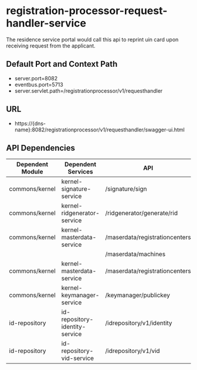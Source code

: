 # registration-processor-request-handler-service

The residence service portal would call this api to reprint uin card upon receiving request from the applicant.

## Default Port and Context Path
  
  * server.port=8082
  * eventbus.port=5713
  * server.servlet.path=/registrationprocessor/v1/requesthandler


## URL

 * https://{dns-name}:8082/registrationprocessor/v1/requesthandler/swagger-ui.html


## API Dependencies
	
|Dependent Module |  Dependent Services  | API |
| ------------- | ------------- | ------------- |
| commons/kernel | kernel-signature-service | /signature/sign|
| commons/kernel | kernel-ridgenerator-service | /ridgenerator/generate/rid |
| commons/kernel | kernel-masterdata-service | /maserdata/registrationcenters |
|  |  | /maserdata/machines |
| commons/kernel | kernel-masterdata-service | /maserdata/registrationcenters |
| commons/kernel | kernel-keymanager-service | /keymanager/publickey |
| id-repository | id-repository-identity-service | /idrepository/v1/identity|
| id-repository | id-repository-vid-service | /idrepository/v1/vid|
